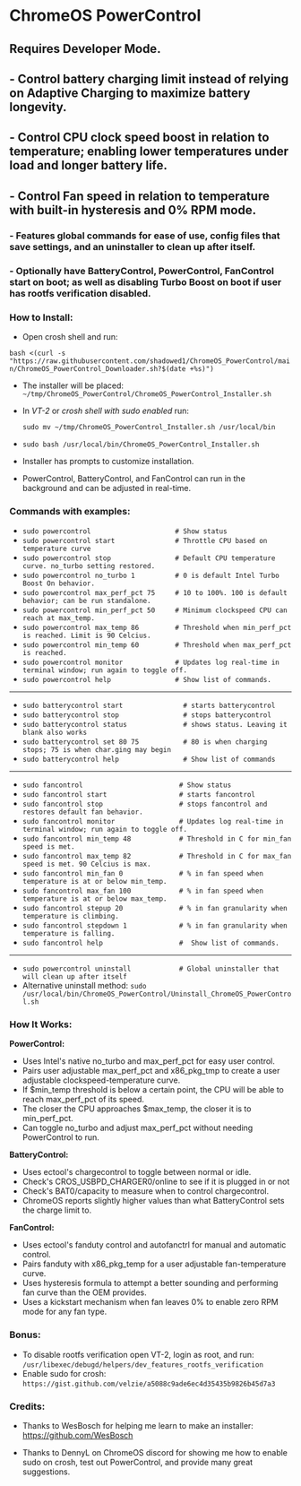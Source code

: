 # **ChromeOS PowerControl**
## Requires Developer Mode. 

## - Control battery charging limit instead of relying on Adaptive Charging to maximize battery longevity. 
## - Control CPU clock speed boost in relation to temperature; enabling lower temperatures under load and longer battery life.
## - Control Fan speed in relation to temperature with built-in hysteresis and 0% RPM mode. 
### - Features global commands for ease of use, config files that save settings, and an uninstaller to clean up after itself. 
### - Optionally have BatteryControl, PowerControl, FanControl start on boot; as well as disabling Turbo Boost on boot if user has rootfs verification disabled.

### __How to Install:__

- Open crosh shell and run:

`bash <(curl -s "https://raw.githubusercontent.com/shadowed1/ChromeOS_PowerControl/main/ChromeOS_PowerControl_Downloader.sh?$(date +%s)")`

- The installer will be placed: `~/tmp/ChromeOS_PowerControl/ChromeOS_PowerControl_Installer.sh`

- In *VT-2* or *crosh shell with sudo enabled* run:
  
  `sudo mv ~/tmp/ChromeOS_PowerControl_Installer.sh /usr/local/bin`
- `sudo bash /usr/local/bin/ChromeOS_PowerControl_Installer.sh`

- Installer has prompts to customize installation.
- PowerControl, BatteryControl, and FanControl can run in the background and can be adjusted in real-time.

### __Commands with examples:__

- `sudo powercontrol                     # Show status`
- `sudo powercontrol start               # Throttle CPU based on temperature curve`
- `sudo powercontrol stop                # Default CPU temperature curve. no_turbo setting restored.`
- `sudo powercontrol no_turbo 1          # 0 is default Intel Turbo Boost On behavior.`
- `sudo powercontrol max_perf_pct 75     # 10 to 100%. 100 is default behavior; can be run standalone.`
- `sudo powercontrol min_perf_pct 50     # Minimum clockspeed CPU can reach at max_temp.`
- `sudo powercontrol max_temp 86         # Threshold when min_perf_pct is reached. Limit is 90 Celcius.`
- `sudo powercontrol min_temp 60         # Threshold when max_perf_pct is reached.`
- `sudo powercontrol monitor             # Updates log real-time in terminal window; run again to toggle off. `
- `sudo powercontrol help                # Show list of commands. `
  
----------------------------------------------------------------------------------------------

- `sudo batterycontrol start               # starts batterycontrol`
- `sudo batterycontrol stop                # stops batterycontrol`
- `sudo batterycontrol status              # shows status. Leaving it blank also works`
- `sudo batterycontrol set 80 75           # 80 is when charging stops; 75 is when char.ging may begin`
- `sudo batterycontrol help                # Show list of commands`

----------------------------------------------------------------------------------------------
- `sudo fancontrol                        # Show status`
- `sudo fancontrol start                  # starts fancontrol`
- `sudo fancontrol stop                   # stops fancontrol and restores default fan behavior.`
- `sudo fancontrol monitor                # Updates log real-time in terminal window; run again to toggle off.` 
- `sudo fancontrol min_temp 48            # Threshold in C for min_fan speed is met.`
- `sudo fancontrol max_temp 82            # Threshold in C for max_fan speed is met. 90 Celcius is max.`
- `sudo fancontrol min_fan 0              # % in fan speed when temperature is at or below min_temp.`
- `sudo fancontrol max_fan 100            # % in fan speed when temperature is at or below max_temp.`
- `sudo fancontrol stepup 20              # % in fan granularity when temperature is climbing.`
- `sudo fancontrol stepdown 1             # % in fan granularity when temperature is falling.`
- `sudo fancontrol help                   #  Show list of commands. `

----------------------------------------------------------------------------------------------

- `sudo powercontrol uninstall            # Global uninstaller that will clean up after itself`
- Alternative uninstall method: `sudo /usr/local/bin/ChromeOS_PowerControl/Uninstall_ChromeOS_PowerControl.sh`

### __How It Works:__

__PowerControl:__
- Uses Intel's native no_turbo and max_perf_pct for easy user control.
- Pairs user adjustable max_perf_pct and x86_pkg_tmp to create a user adjustable clockspeed-temperature curve. 
- If $min_temp threshold is below a certain point, the CPU will be able to reach max_perf_pct of its speed.
- The closer the CPU approaches $max_temp, the closer it is to min_perf_pct.
- Can toggle no_turbo and adjust max_perf_pct without needing PowerControl to run. 

__BatteryControl:__
- Uses ectool's chargecontrol to toggle between normal or idle.
- Check's CROS_USBPD_CHARGER0/online to see if it is plugged in or not
- Check's BAT0/capacity to measure when to control chargecontrol.
- ChromeOS reports slightly higher values than what BatteryControl sets the charge limit to.

__FanControl:__
- Uses ectool's fanduty control and autofanctrl for manual and automatic control.
- Pairs fanduty with x86_pkg_temp for a user adjustable fan-temperature curve.
- Uses hysteresis formula to attempt a better sounding and performing fan curve than the OEM provides. 
- Uses a kickstart mechanism when fan leaves 0% to enable zero RPM mode for any fan type.

### __Bonus:__
- To disable rootfs verification open VT-2, login as root, and run:
 `/usr/libexec/debugd/helpers/dev_features_rootfs_verification`
- Enable sudo for crosh: `https://gist.github.com/velzie/a5088c9ade6ec4d35435b9826b45d7a3`

###  __Credits:__

- Thanks to WesBosch for helping me learn to make an installer:
  https://github.com/WesBosch
  
- Thanks to DennyL on ChromeOS discord for showing me how to enable sudo on crosh, test out PowerControl, and provide many great suggestions. 


